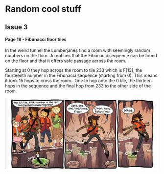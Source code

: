 # Random cool stuff

## Issue 3

#### Page 18 - Fibonacci floor tiles

In the weird tunnel the Lumberjanes find a room with seemingly random numbers on the floor.
Jo notices that the Fibonacci sequence can be found on the floor and that it offers safe passage across the room.

Starting at 0 they hop across the room to tile 233 which is F[13], the fourteenth number in the Fibonacci sequence (starting from 0).  This means it took 15 hops to cross the room.. One to hop onto the 0 tile, the thirteen hops in the sequence and the final hop from 233 to the other side of the room.

![Fibonacci](images/i03p18-fibonacci.png)
